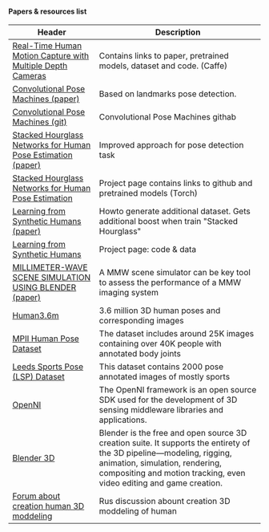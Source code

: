 #### Papers & resources list
 Header | Description 
 -------|-------------
[Real-Time Human Motion Capture with Multiple Depth Cameras](http://www.cs.ubc.ca/~shafaei/homepage/projects/crv16.php) | Contains links to  paper, pretrained models, dataset and code. (Caffe)
[Convolutional Pose Machines (paper)](https://arxiv.org/pdf/1602.00134.pdf) | Based on landmarks pose detection.
[Convolutional Pose Machines (git)](https://github.com/CMU-Perceptual-Computing-Lab/convolutional-pose-machines-release) | Convolutional Pose Machines githab
[Stacked Hourglass Networks for Human Pose Estimation (paper)](https://arxiv.org/pdf/1603.06937.pdf) | Improved approach for pose detection task 
[Stacked Hourglass Networks for Human Pose Estimation](http://www-personal.umich.edu/~alnewell/pose/) | Project page contains links to github and pretrained models (Torch)
[Learning from Synthetic Humans (paper)](https://arxiv.org/pdf/1701.01370.pdf) |  Howto generate additional dataset. Gets additional boost when train "Stacked Hourglass"
[Learning from Synthetic Humans](http://www.di.ens.fr/willow/research/surreal/) | Project page: code & data
[MILLIMETER-WAVE SCENE SIMULATION USING BLENDER (paper)](https://www.researchgate.net/publication/267380917_MILLIMETER-WAVE_SCENE_SIMULATION_USING_BLENDER) | A MMW scene simulator can be key tool to assess the performance of a MMW imaging system
[Human3.6m](http://vision.imar.ro/human3.6m/description.php) | 3.6 million 3D human poses and corresponding images
[MPII Human Pose Dataset](http://human-pose.mpi-inf.mpg.de/) | The dataset includes around 25K images containing over 40K people with annotated body joints
[Leeds Sports Pose (LSP) Dataset](http://www.comp.leeds.ac.uk/mat4saj/lsp.html) | This dataset contains 2000 pose annotated images of mostly sports
[OpenNI](http://www.openni.ru/index.html) | The OpenNI framework is an open source SDK used for the development of 3D sensing middleware libraries and applications.
[Blender 3D](https://www.blender.org/) | Blender is the free and open source 3D creation suite. It supports the entirety of the 3D pipeline—modeling, rigging, animation, simulation, rendering, compositing and motion tracking, even video editing and game creation.
[Forum about creation human 3D moddeling](http://render.ru/xen/threads/parametricheskaja-model-cheloveka.147168/) | Rus discussion abount creation 3D moddeling of human

